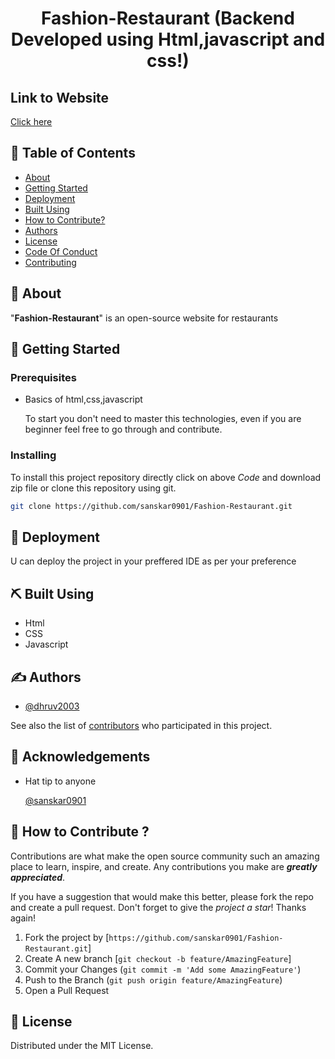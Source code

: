 <h1 align="center">Fashion-Restaurant (Backend Developed using Html,javascript and css!)</h1>


## Link to Website
[Click here](https://distracted-dijkstra-60318c.netlify.app/)


## 📝 Table of Contents

- [About](#about)
- [Getting Started](#getting_started)
- [Deployment](#deployment)
- [Built Using](#built_using)
- [How to Contribute?](#-how-to-contribute--)
- [Authors](#authors)
- [License](#license)
- [Code Of Conduct](CODE_OF_CONDUCT.md)
- [Contributing](CONTRIBUTING.md)

## 🧐 About <a name = "about"></a>

"**Fashion-Restaurant**" is an open-source website for restaurants

## 🏁 Getting Started <a name = "getting_started"></a>

### Prerequisites

- Basics of html,css,javascript

  To start you don't need to master this technologies, even if you are beginner feel free to go through and contribute.

### Installing

To install this project repository directly click on above _Code_ and download zip file or clone this repository using git.

```bash
git clone https://github.com/sanskar0901/Fashion-Restaurant.git
```


## 🚀 Deployment <a name = "deployment"></a>

U can deploy the project in your preffered IDE as per your preference

## ⛏️ Built Using <a name = "built_using"></a>

- Html
- CSS
- Javascript
## ✍️ Authors <a name = "authors"></a>

- [@dhruv2003](https://github.com/dhruv2003)

See also the list of [contributors](https://github.com/sanskar0901/Fashion-Restaurant/graphs/contributors) who participated in this project.

## 🎉 Acknowledgements <a name = "acknowledgement"></a>

- Hat tip to anyone

  [@sanskar0901](https://github.com/sanskar0901)


## 🤝 How to Contribute ? <a name=Contributers></a>

Contributions are what make the open source community such an amazing place to learn, inspire, and create. Any contributions you make are _**greatly appreciated**_.

If you have a suggestion that would make this better, please fork the repo and create a pull request.
Don't forget to give the _project a star_! Thanks again!

1. Fork the project by [`https://github.com/sanskar0901/Fashion-Restaurant.git`]
2. Create A new branch [`git checkout -b feature/AmazingFeature`]
3. Commit your Changes (`git commit -m 'Add some AmazingFeature'`)
4. Push to the Branch (`git push origin feature/AmazingFeature`)
5. Open a Pull Request

## 📖 License <a name=license></a>

Distributed under the MIT License.